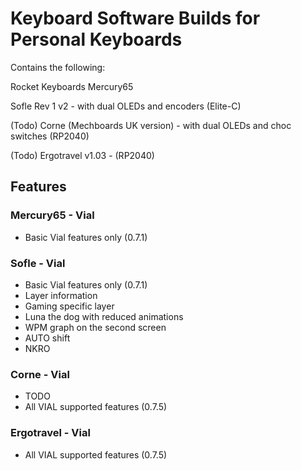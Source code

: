 # Keyboard Software Builds for Personal Keyboards

Contains the following:

Rocket Keyboards Mercury65

Sofle Rev 1 v2 - with dual OLEDs and encoders (Elite-C)

(Todo) Corne (Mechboards UK version) - with dual OLEDs and choc switches (RP2040)

(Todo) Ergotravel v1.03 - (RP2040)

## Features

### Mercury65 - Vial

- Basic Vial features only (0.7.1)

### Sofle - Vial

- Basic Vial features only (0.7.1)
- Layer information
- Gaming specific layer
- Luna the dog with reduced animations
- WPM graph on the second screen 
- AUTO shift
- NKRO

### Corne - Vial

- TODO
- All VIAL supported features (0.7.5)

### Ergotravel - Vial

- All VIAL supported features (0.7.5)
